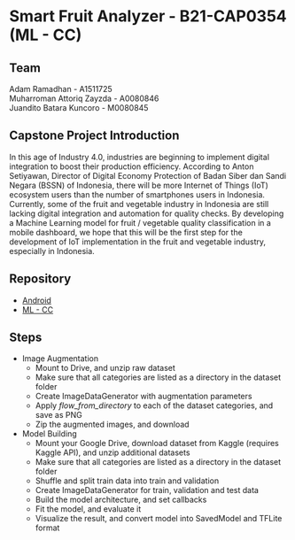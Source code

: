 # Smart Fruit Analyzer - B21-CAP0354 (ML - CC)

## Team

Adam Ramadhan - A1511725  
Muharroman Attoriq Zayzda - A0080846  
Juandito Batara Kuncoro - M0080845  

## Capstone Project Introduction

In this age of Industry 4.0, industries are beginning to implement digital integration to boost their production efficiency. According to Anton Setiyawan, Director of Digital Economy Protection of Badan Siber dan Sandi Negara (BSSN) of Indonesia, there will be more Internet of Things (IoT) ecosystem users than the number of smartphones users in Indonesia.  
Currently, some of the fruit and vegetable industry in Indonesia are still lacking digital integration and automation for quality checks. By developing a Machine Learning model for fruit / vegetable quality classification in a mobile dashboard, we hope that this will be the first step for the development of IoT implementation in the fruit and vegetable industry, especially in Indonesia.

## Repository

- [Android](https://github.com/adamramadhn/B21-CAP0354)  
- [ML - CC](https://github.com/JurgenStr/B21-CAP0354-ML-CC)  

## Steps

- Image Augmentation
  - Mount to Drive, and unzip raw dataset
  - Make sure that all categories are listed as a directory in the dataset folder
  - Create ImageDataGenerator with augmentation parameters
  - Apply *flow_from_directory* to each of the dataset categories, and save as PNG
  - Zip the augmented images, and download
- Model Building
  - Mount your Google Drive, download dataset from Kaggle (requires Kaggle API), and unzip additional datasets
  - Make sure that all categories are listed as a directory in the dataset folder
  - Shuffle and split train data into train and validation
  - Create ImageDataGenerator for train, validation and test data
  - Build the model architecture, and set callbacks
  - Fit the model, and evaluate it
  - Visualize the result, and convert model into SavedModel and TFLite format
